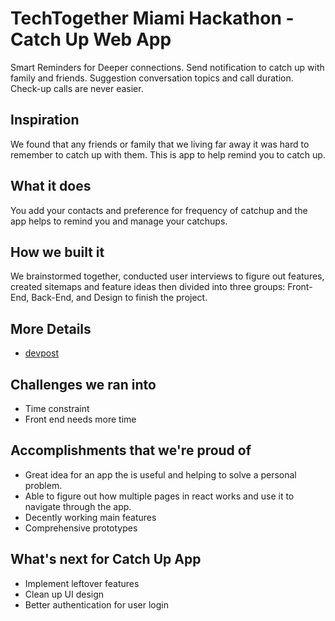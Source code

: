 # TechTogether Miami Hackathon - Catch Up Web App #
Smart Reminders for Deeper connections. Send notification to catch up with family and friends. Suggestion conversation topics and call duration. Check-up calls are never easier.

## **Inspiration**

We found that any friends or family that we living far away it was hard to remember to catch up with them. This is app to help remind you to catch up.

## **What it does**

You add your contacts and preference for frequency of catchup and the app helps to remind you and manage your catchups.

## **How we built it**

We brainstormed together, conducted user interviews to figure out features, created sitemaps and feature ideas then divided into three groups: Front-End, Back-End, and Design to finish the project.

## **More Details**
- [devpost](https://devpost.com/software/abc-utgh2q?ref_content=my-projects-tab&ref_feature=my_projects)

## **Challenges we ran into**

- Time constraint
- Front end needs more time

## **Accomplishments that we're proud of**

- Great idea for an app the is useful and helping to solve a personal problem.
- Able to figure out how multiple pages in react works and use it to navigate through the app.
- Decently working main features
- Comprehensive prototypes

## **What's next for Catch Up App**

- Implement leftover features
- Clean up UI design
- Better authentication for user login

